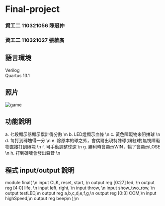 # Final-project
### 資工二 110321056 陳冠仲 
### 資工二 110321027 張啟廣
## 語言環境
Verilog \
Quartus 13.1
## 照片
  ![game](https://user-images.githubusercontent.com/122383629/211610812-e33b9299-2bb5-463a-83ac-d4cdb30b7008.jpg)
## 功能說明
a. 七段顯示器顯示累計得分數 \n
b. LED燈顯示血條 \n
c. 黃色障礙物來阻擋球 \n
d. 每打到磚塊得一分 \n
e. 除原本的球之外，會偶爾出現特殊球(粉紅球)無視障礙物直接打到磚塊 \n
f. 可手動調整球速 \n
g. 勝利時會顯示WIN，輸了會顯示LOSE \n
h. 打到磚塊會發出聲音 \n
## 程式 input/output 說明
module final( \n
	input CLK, reset, start, \n
	output reg [0:27] led, \n
	output reg [4:0] life, \n
	input left, right, \n
	input throw, \n
	input show_two_row, \n
	output testLED,\n
	output reg a,b,c,d,e,f,g,\n
	output reg [0:3] COM,\n
	input highSpeed,\n
	output reg beep\n
);\n
